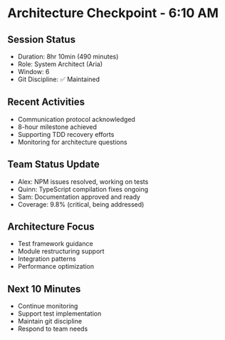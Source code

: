 # Architecture Checkpoint - 6:10 AM

## Session Status
- Duration: 8hr 10min (490 minutes)
- Role: System Architect (Aria)
- Window: 6
- Git Discipline: ✅ Maintained

## Recent Activities
- Communication protocol acknowledged
- 8-hour milestone achieved
- Supporting TDD recovery efforts
- Monitoring for architecture questions

## Team Status Update
- Alex: NPM issues resolved, working on tests
- Quinn: TypeScript compilation fixes ongoing
- Sam: Documentation approved and ready
- Coverage: 9.8% (critical, being addressed)

## Architecture Focus
- Test framework guidance
- Module restructuring support
- Integration patterns
- Performance optimization

## Next 10 Minutes
- Continue monitoring
- Support test implementation
- Maintain git discipline
- Respond to team needs